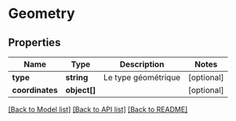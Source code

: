 # Geometry

## Properties
Name | Type | Description | Notes
------------ | ------------- | ------------- | -------------
**type** | **string** | Le type géométrique | [optional] 
**coordinates** | **object[]** |  | [optional] 

[[Back to Model list]](../README.md#documentation-for-models) [[Back to API list]](../README.md#documentation-for-api-endpoints) [[Back to README]](../README.md)


